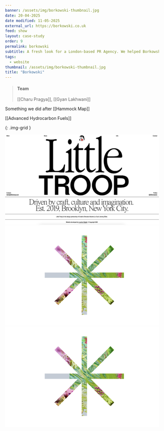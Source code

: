 ```yaml
---
banner: /assets/img/borkowski-thumbnail.jpg
date: 20-04-2025
date modified: 11-05-2025
external_url: https://borkowski.co.uk
feed: show
layout: case-study
order: 9
permalink: borkowski
subtitle: A fresh look for a London-based PR Agency. We helped Borkowski refresh their brand and website for a bold new look.
tags:
  - website
thumbnail: /assets/img/borkowski-thumbnail.jpg
title: "Borkowski"
---
```


> #### Team
> [[Charu Pragya]], [[Gyan Lakhwani]]

Something we did after [[Hammock Map]]

[[Advanced Hydrocarbon Fuels]]

{: .img-grid }

![](../assets/img/Borkowski-1.png)![](../assets/img/Borkowski.png)![](../assets/img/Borkowski.png)